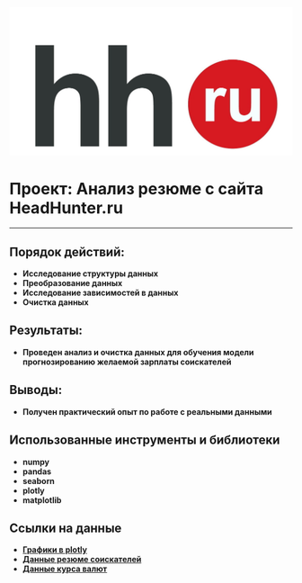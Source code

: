 ![hh](img/hh.jpg)

# **Проект: Анализ резюме с сайта HeadHunter.ru**
---
## **Порядок действий**:
* **Исследование структуры данных**
* **Преобразование данных**
* **Исследование зависимостей в данных**
* **Очистка данных**

## **Результаты:**

* **Проведен анализ и очистка данных для обучения модели прогнозированию желаемой зарплаты соискателей**


## **Выводы:**
* **Получен практический опыт по работе с реальными данными**



## **Использованные инструменты и библиотеки**
* **numpy** 
* **pandas** 
* **seaborn**
* **plotly**
* **matplotlib**

## **Ссылки на данные**
* **[Графики в plotly](https://nbviewer.org/github/JoWiry/Project-1/tree/master/html_plots/)**
* **[Данные резюме соискателей](https://cloud.mail.ru/public/hL3w/ao4LeyCBm)**
* **[Данные курса валют](https://cloud.mail.ru/public/oZQc/CmGt7HnuK)**